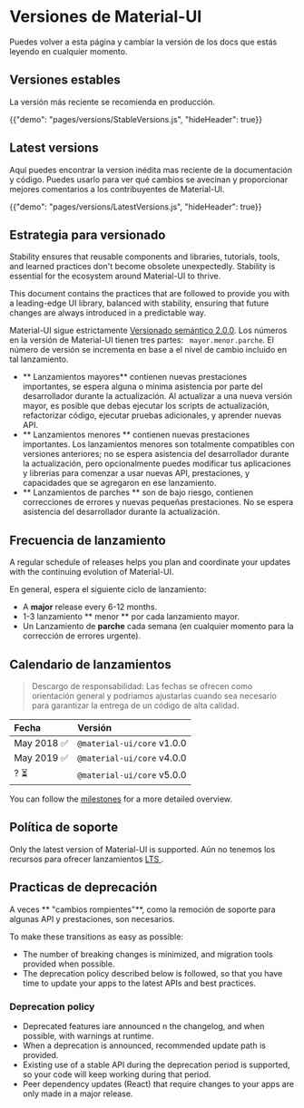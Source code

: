 # Versiones de Material-UI

<p class="description">Puedes volver a esta página y cambiar la versión de los docs que estás leyendo en cualquier momento.</p>

## Versiones estables

La versión más reciente se recomienda en producción.

{{"demo": "pages/versions/StableVersions.js", "hideHeader": true}}

## Latest versions

Aquí puedes encontrar la version inédita mas reciente de la documentación y código. Puedes usarlo para ver qué cambios se avecinan y proporcionar mejores comentarios a los contribuyentes de Material-UI.

{{"demo": "pages/versions/LatestVersions.js", "hideHeader": true}}

## Estrategia para versionado

Stability ensures that reusable components and libraries, tutorials, tools, and learned practices don't become obsolete unexpectedly. Stability is essential for the ecosystem around Material-UI to thrive.

This document contains the practices that are followed to provide you with a leading-edge UI library, balanced with stability, ensuring that future changes are always introduced in a predictable way.

Material-UI sigue estrictamente [ Versionado semántico 2.0.0](https://semver.org/). Los números en la versión de Material-UI tienen tres partes: ` mayor.menor.parche`. El número de versión se incrementa en base a el nivel de cambio incluido en tal lanzamiento.

- ** Lanzamientos mayores** contienen nuevas prestaciones importantes, se espera alguna o mínima asistencia por parte del desarrollador durante la actualización. Al actualizar a una nueva versión mayor, es posible que debas ejecutar los scripts de actualización, refactorizar código, ejecutar pruebas adicionales, y aprender nuevas API.
- ** Lanzamientos menores ** contienen nuevas prestaciones importantes. Los lanzamientos menores son totalmente compatibles con versiones anteriores; no se espera asistencia del desarrollador durante la actualización, pero opcionalmente puedes modificar tus aplicaciones y librerias para comenzar a usar nuevas API, prestaciones, y capacidades que se agregaron en ese lanzamiento.
- ** Lanzamientos de parches ** son de bajo riesgo, contienen correcciones de errores y nuevas pequeñas prestaciones. No se espera asistencia del desarrollador durante la actualización.

## Frecuencia de lanzamiento

A regular schedule of releases helps you plan and coordinate your updates with the continuing evolution of Material-UI.

En general, espera el siguiente ciclo de lanzamiento:

- A **major** release every 6-12 months.
- 1-3 lanzamiento ** menor ** por cada lanzamiento mayor.
- Un Lanzamiento de **parche** cada semana (en cualquier momento para la corrección de errores urgente).

## Calendario de lanzamientos

> Descargo de responsabilidad: Las fechas se ofrecen como orientación general y podriamos ajustarlas cuando sea necesario para garantizar la entrega de un código de alta calidad.

| Fecha      | Versión                    |
|:---------- |:-------------------------- |
| May 2018 ✅ | `@material-ui/core` v1.0.0 |
| May 2019 ✅ | `@material-ui/core` v4.0.0 |
| ? ⏳        | `@material-ui/core` v5.0.0 |


You can follow the [milestones](https://github.com/mui-org/material-ui/milestones) for a more detailed overview.

## Política de soporte

Only the latest version of Material-UI is supported. Aún no tenemos los recursos para ofrecer lanzamientos [ LTS ](https://en.wikipedia.org/wiki/Long-term_support).

## Practicas de deprecación

A veces ** "cambios rompientes"**, como la remoción de soporte para algunas API y prestaciones, son necesarios.

To make these transitions as easy as possible:

- The number of breaking changes is minimized, and migration tools provided when possible.
- The deprecation policy described below is followed, so that you have time to update your apps to the latest APIs and best practices.

### Deprecation policy

- Deprecated features iare announced n the changelog, and when possible, with warnings at runtime.
- When a deprecation is announced, recommended update path is provided.
- Existing use of a stable API during the deprecation period is supported, so your code will keep working during that period.
- Peer dependency updates (React) that require changes to your apps are only made in a major release.